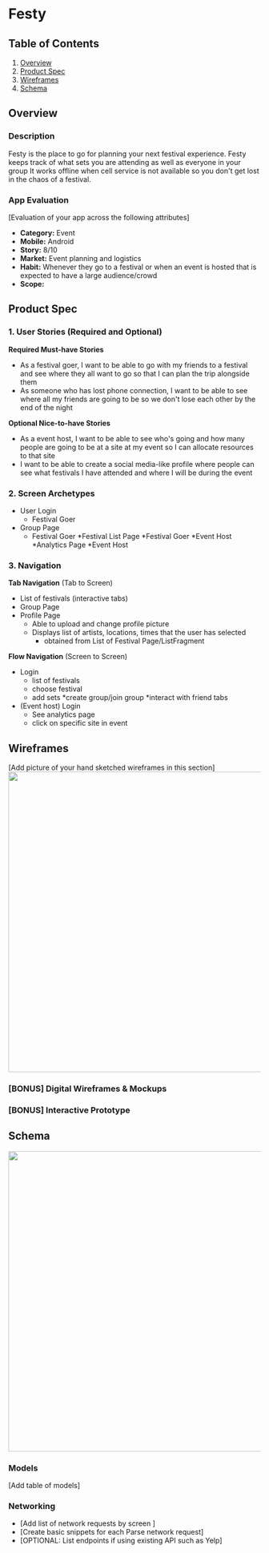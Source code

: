 
# Festy

## Table of Contents
1. [Overview](#Overview)
1. [Product Spec](#Product-Spec)
1. [Wireframes](#Wireframes)
2. [Schema](#Schema)

## Overview
### Description
Festy is the place to go for planning your next festival experience. Festy keeps track of what sets you are attending as well as everyone in your group
It works offline when cell service is not available so you don't get lost in the chaos of a festival.

### App Evaluation
[Evaluation of your app across the following attributes]
- **Category:**  Event
- **Mobile:** Android
- **Story:** 8/10
- **Market:** Event planning and logistics
- **Habit:** Whenever they go to a festival or when an event is hosted that is expected to have a large audience/crowd
- **Scope:** 

## Product Spec

### 1. User Stories (Required and Optional)

**Required Must-have Stories**

* As a festival goer, I want to be able to go with my friends to a festival and see where they all want to go so that I can plan the trip alongside them
* As someone who has lost phone connection, I want to be able to see where all my friends are going to be so we don't lose each other by the end of the night

**Optional Nice-to-have Stories**

* As a event host, I want to be able to see who's going and how many people are going to be at a site at my event so I can allocate resources to that site
* I want to be able to create a social media-like profile where people can see what festivals I have attended and where I will be during the event

### 2. Screen Archetypes

* User Login
   * Festival Goer
* Group Page
   * Festival Goer
*Festival List Page
   *Festival Goer
   *Event Host
*Analytics Page
   *Event Host

### 3. Navigation

**Tab Navigation** (Tab to Screen)

* List of festivals (interactive tabs)
* Group Page
* Profile Page
    * Able to upload and change profile picture
    * Displays list of artists, locations, times that the user has selected
      * obtained from List of Festival Page/ListFragment 

**Flow Navigation** (Screen to Screen)

* Login
   * list of festivals
   * choose festival
   * add sets
   *create group/join group
   *interact with friend tabs
* (Event host) Login
   * See analytics page
   * click on specific site in event

## Wireframes
[Add picture of your hand sketched wireframes in this section]
<img src="https://i.imgur.com/XGGHP5Q.jpg" width=600>

### [BONUS] Digital Wireframes & Mockups

### [BONUS] Interactive Prototype

## Schema 
<img src="https://imgur.com/a/p0lckur" width=600>

### Models
[Add table of models]
### Networking
- [Add list of network requests by screen ]
- [Create basic snippets for each Parse network request]
- [OPTIONAL: List endpoints if using existing API such as Yelp]
